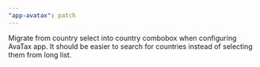 ```yaml
---
"app-avatax": patch
---
```


Migrate from country select into country combobox when configuring AvaTax app. It should be easier to search for countries instead of selecting them from long list.
